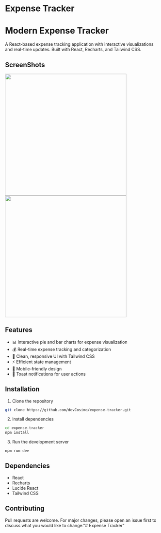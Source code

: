 # Expense Tracker

# Modern Expense Tracker

A React-based expense tracking application with interactive visualizations and real-time updates. Built with React, Recharts, and Tailwind CSS.

## ScreenShots

<img src="images/img_app_up.svg" width="400">

<img src="images/img_app_down.svg" width="400">

## Features

- 📊 Interactive pie and bar charts for expense visualization
- 💰 Real-time expense tracking and categorization
- 🎨 Clean, responsive UI with Tailwind CSS
- ⚡ Efficient state management
- 📱 Mobile-friendly design
- 🔔 Toast notifications for user actions

## Installation

1. Clone the repository
```bash
git clone https://github.com/devCosimo/expense-tracker.git
```

2. Install dependencies
```bash
cd expense-tracker
npm install
```

3. Run the development server
```bash
npm run dev
```

## Dependencies

- React
- Recharts
- Lucide React
- Tailwind CSS

## Contributing

Pull requests are welcome. For major changes, please open an issue first to discuss what you would like to change."# Expense Tracker"
